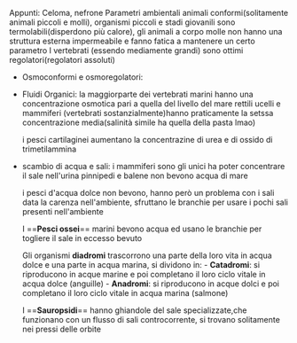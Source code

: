 Appunti: Celoma, nefrone 
Parametri ambientali
animali conformi(solitamente animali piccoli e molli), organismi piccoli e stadi giovanili sono termolabili(disperdono più calore), gli animali a corpo molle non hanno una struttura esterna impermeabile e fanno fatica a mantenere un certo parametro
I vertebrati (essendo mediamente grandi) sono ottimi regolatori(regolatori assoluti) 
- Osmoconformi e osmoregolatori:
- Fluidi Organici:
	la maggiorparte dei vertebrati marini hanno una concentrazione osmotica pari a quella del livello del mare 
	rettili ucelli e mammiferi (vertebrati sostanzialmente)hanno praticamente la setssa concentrazione media(salinità simile ha quella della pasta lmao)

	i pesci cartilaginei aumentano la concentrazine di urea e di ossido di trimetilammina
- scambio di acqua e sali:
	i mammiferi sono gli unici ha poter concentrare il sale nell'urina
	pinnipedi e balene non bevono acqua di mare 
	
	i pesci d'acqua dolce non bevono, hanno però  un problema con i sali data la carenza nell'ambiente, sfruttano le branchie per usare i pochi sali presenti nell'ambiente
	
	I ==**Pesci ossei**== marini bevono acqua ed usano le branchie per togliere il sale in eccesso bevuto
	
	Gli organismi **diadromi** trascorrono una parte della loro vita in acqua dolce e una parte in acqua marina,
	si dividono in:
		- **Catadromi**: si riproducono in acque marine e poi completano il loro ciclo vitale in acqua dolce (anguille)
		- **Anadromi**: si riproducono in acque dolci e poi completano il loro ciclo vitale in acqua marina (salmone)
	
	I ==**Sauropsidi**== hanno ghiandole del sale specializzate,che funzionano con un flusso di sali controcorrente, si trovano solitamente nei pressi delle orbite 
	
	